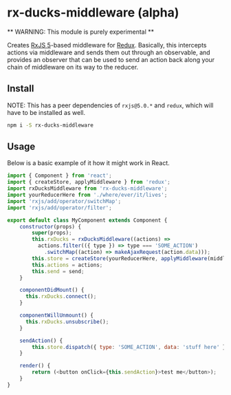 # rx-ducks-middleware (alpha)

** WARNING: This module is purely experimental **

Creates [RxJS 5](http://github.com/ReactiveX/RxJS)-based middleware for
[Redux](http://github.com/reactjs/redux). Basically, this intercepts actions via
middleware and sends them out through an observable, and provides an observer that
can be used to send an action back along your chain of middleware on its way to
the reducer.

## Install

NOTE: This has a peer dependencies of `rxjs@5.0.*` and `redux`, which will have to be installed
as well.

```sh
npm i -S rx-ducks-middleware
```

## Usage

Below is a basic example of it how it might work in React.

```js
import { Component } from 'react';
import { createStore, applyMiddleware } from 'redux';
import rxDucksMiddleware from 'rx-ducks-middleware';
import yourReducerHere from './where/ever/it/lives';
import 'rxjs/add/operator/switchMap';
import 'rxjs/add/operator/filter';

export default class MyComponent extends Component {
    constructor(props) {
        super(props);
        this.rxDucks = rxDucksMiddleware((actions) =>
          actions.filter(({ type }) => type === 'SOME_ACTION')
            .switchMap((action) => makeAjaxRequest(action.data)));
        this.store = createStore(yourReducerHere, applyMiddleware(middleware));
        this.actions = actions;
        this.send = send;
    }

    componentDidMount() {
      this.rxDucks.connect();
    }

    componentWillUnmount() {
      this.rxDucks.unsubscribe();
    }

    sendAction() {
        this.store.dispatch({ type: 'SOME_ACTION', data: 'stuff here' });
    }

    render() {
        return (<button onClick={this.sendAction}>test me</button>);
    }
}
```
